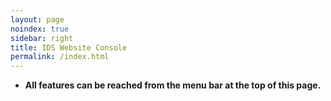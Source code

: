 ```yaml
---
layout: page
noindex: true
sidebar: right
title: IDS Website Console 
permalink: /index.html
---
```

  
+ **All features can be reached from the menu bar at the top of this page.**  
 

 


 



